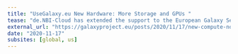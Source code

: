 ```yaml
---
title: "UseGalaxy.eu New Hardware: More Storage and GPUs "
tease: "de.NBI-Cloud has extended the support to the European Galaxy Server"
external_url: "https://galaxyproject.eu/posts/2020/11/17/new-compute-nodes/"
date: "2020-11-17"
subsites: [global, us]
---
```

